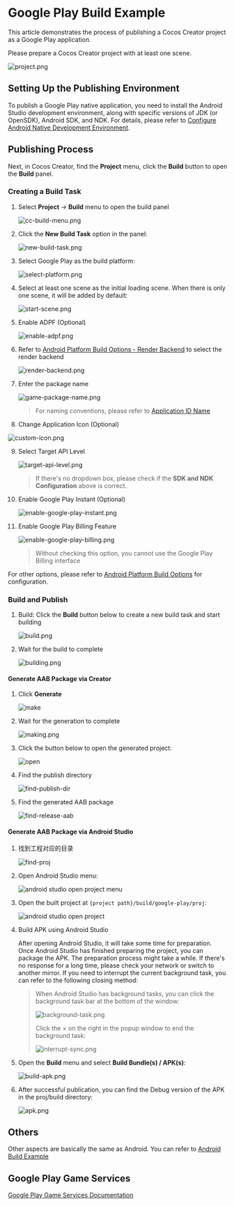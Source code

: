 # Google Play Build Example

This article demonstrates the process of publishing a Cocos Creator project as a Google Play application.

Please prepare a Cocos Creator project with at least one scene.

![project.png](../../../../zh/editor/publish/google-play/images/project.png)

## Setting Up the Publishing Environment

To publish a Google Play native application, you need to install the Android Studio development environment, along with specific versions of JDK (or OpenSDK), Android SDK, and NDK. For details, please refer to [Configure Android Native Development Environment](../../../../en/editor/publish/android/build-setup-evn-android.md).

## Publishing Process

Next, in Cocos Creator, find the **Project** menu, click the **Build** button to open the **Build** panel.

### Creating a Build Task

1. Select **Project** -> **Build** menu to open the build panel

    ![cc-build-menu.png](../../../../zh/editor/publish/google-play/images/cc-build-menu.png)

2. Click the **New Build Task** option in the panel:

    ![new-build-task.png](../../../../zh/editor/publish/google-play/images/new-build-task.png)

3. Select Google Play as the build platform:

    ![select-platform.png](../../../../zh/editor/publish/google-play/images/select-platform.png)

4. Select at least one scene as the initial loading scene. When there is only one scene, it will be added by default:

    ![start-scene.png](../../../../zh/editor/publish/google-play/images/start-scene.png)

5. Enable ADPF (Optional) 

    ![enable-adpf.png](../../../../zh/editor/publish/google-play/images/enable-adpf.png)

6. Refer to [Android Platform Build Options - Render Backend](../../../../en/editor/publish/native-options.md#%E6%B8%B2%E6%9F%93%E5%90%8E%E7%AB%AF) to select the render backend

    ![render-backend.png](../../../../zh/editor/publish/google-play/images/render-backend.png)

7. Enter the package name

    ![game-package-name.png](../../../../zh/editor/publish/google-play/images/game-package-name.png)

    > For naming conventions, please refer to [Application ID Name](../../../../en/editor/publish/native-options.md#%E5%BA%94%E7%94%A8-id-%E5%90%8D%E7%A7%B0)

8. Change Application Icon (Optional)

![custom-icon.png](images/custom-icon.png)

9. Select Target API Level

    ![target-api-level.png](../../../../zh/editor/publish/google-play/images/target-api-level.png)

    > If there's no dropdown box, please check if the **SDK and NDK Configuration** above is correct.

10. Enable Google Play Instant (Optional)

    ![enable-google-play-instant.png](../../../../zh/editor/publish/google-play/images/enable-google-play-instant.png)
    
11. Enable Google Play Billing Feature

    ![enable-google-play-billing.png](../../../../zh/editor/publish/google-play/images/enable-google-play-billing.png)

    > Without checking this option, you cannot use the Google Play Billing interface

For other options, please refer to [Android Platform Build Options](../../../../en/editor/publish/native-options.md#android-%E5%B9%B3%E5%8F%B0%E6%9E%84%E5%BB%BA%E9%80%89%E9%A1%B9) for configuration.

### Build and Publish

1. Build: Click the **Build** button below to create a new build task and start building

    ![build.png](../../../../zh/editor/publish/google-play/images/build.png)

2. Wait for the build to complete

    ![building.png](../../../../zh/editor/publish/google-play/images/building.png)

#### Generate AAB Package via Creator
1. Click **Generate** 

    ![make](../../../../zh/editor/publish/google-play/images/make.png)

2. Wait for the generation to complete

    ![making.png](../../../../zh/editor/publish/google-play/images/making.png)

3. Click the button below to open the generated project:

    ![open](../../../../zh/editor/publish/google-play/images/open.png)

4. Find the publish directory
    
    ![find-publish-dir](../../../../zh/editor/publish/google-play/images/find-publish-dir.png)

5. Find the generated AAB package
    
    ![find-release-aab](../../../../zh/editor/publish/google-play/images/find-release-aab.png)

#### Generate AAB Package via Android Studio
1. 找到工程对应的目录

    ![find-proj](../../../../zh/editor/publish/google-play/images/find-proj.png)

2. Open Android Studio menu:

    ![android studio open project menu](../../../../zh/editor/publish/google-play/images/as-open-menu.png)

3. Open the built project at `{project path}/build/google-play/proj`:

    ![android studio open project](../../../../zh/editor/publish/google-play/images/as-open-proj.png)

4. Build APK using Android Studio

    After opening Android Studio, it will take some time for preparation. Once Android Studio has finished preparing the project, you can package the APK. The preparation process might take a while. If there's no response for a long time, please check your network or switch to another mirror. If you need to interrupt the current background task, you can refer to the following closing method:

    > When Android Studio has background tasks, you can click the background task bar at the bottom of the window:
    >
    > ![background-task.png](../../../../zh/editor/publish/google-play/images/background-task.png)
    >
    > Click the × on the right in the popup window to end the background task:
    >
    > ![interrupt-sync.png](../../../../zh/editor/publish/google-play/images/interrupt-sync.png)

5. Open the **Build** menu and select **Build Bundle(s) / APK(s)**:

    ![build-apk.png](../../../../zh/editor/publish/google-play/images/build-apk.png)

6. After successful publication, you can find the Debug version of the APK in the proj/build directory:

    ![apk.png](../../../../zh/editor/publish/google-play/images/apk.png)

## Others
Other aspects are basically the same as Android. You can refer to [Android Build Example](../../../../en/editor/publish/android/build-example-android.md)

## Google Play Game Services
[Google Play Game Services Documentation](./google-play-game-services.md)